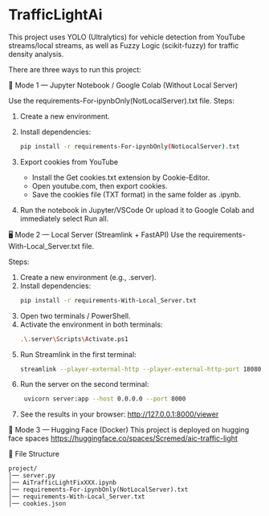 # TrafficLightAi
This project uses YOLO (Ultralytics) for vehicle detection from YouTube streams/local streams, as well as Fuzzy Logic (scikit-fuzzy) for traffic density analysis.

There are three ways to run this project:

📓 Mode 1 — Jupyter Notebook / Google Colab (Without Local Server)

Use the requirements-For-ipynbOnly(NotLocalServer).txt file.
Steps:
1. Create a new environment.
2. Install dependencies:
   ```bash
   pip install -r requirements-For-ipynbOnly(NotLocalServer).txt
   ```
3. Export cookies from YouTube
   - Install the Get cookies.txt extension by Cookie-Editor.
   - Open youtube.com, then export cookies.
   - Save the cookies file (TXT format) in the same folder as .ipynb.

4. Run the notebook in Jupyter/VSCode Or upload it to Google Colab and immediately select Run all.
   
🖥️ Mode 2 — Local Server (Streamlink + FastAPI)
Use the requirements-With-Local_Server.txt file.

Steps:
1. Create a new environment (e.g., .server).
2. Install dependencies:
   ```bash
   pip install -r requirements-With-Local_Server.txt
   ```
3. Open two terminals / PowerShell.
4. Activate the environment in both terminals:
   ```bash
   .\.server\Scripts\Activate.ps1
   ```
5. Run Streamlink in the first terminal:
   ```bash
   streamlink --player-external-http --player-external-http-port 18080 "https://www.youtube.com/live/ByED80IKdIU" 480p
   ```
6. Run the server on the second terminal:
   ```bash
    uvicorn server:app --host 0.0.0.0 --port 8000
   ```
7. See the results in your browser:
   http://127.0.0.1:8000/viewer 

🤗 Mode 3 — Hugging Face (Docker)
This project is deployed on hugging face spaces https://huggingface.co/spaces/Scremed/aic-traffic-light

📂 File Structure
```pqsql
project/
│── server.py                 
│── AiTrafficLightFixXXX.ipynb            
│── requirements-For-ipynbOnly(NotLocalServer).txt
│── requirements-With-Local_Server.txt
│── cookies.json              

```

